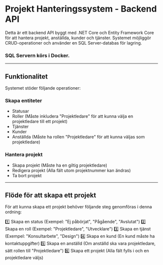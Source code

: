 # Projekt Hanteringssystem - Backend API

Detta är ett backend API byggt med .NET Core och Entity Framework Core för att hantera projekt, anställda, kunder och tjänster. Systemet möjliggör CRUD-operationer och använder en SQL Server-databas för lagring.
### SQL Servern körs i Docker.

-----------------------------------------------------------------

## Funktionalitet
Systemet stöder följande operationer:

### Skapa entiteter
- Statusar
- Roller (Måste inkludera "Projektledare" för att kunna välja en projektledare till ett projekt)
- Tjänster
- Kunder
- Anställda (Måste ha rollen "Projektledare" för att kunna väljas som projektledare)

### Hantera projekt
- Skapa projekt (Måste ha en giltig projektledare)
- Redigera projekt (Alla fält utom projektnummer kan ändras)
- Ta bort projekt

-----------------------------------------------------------------

## Flöde för att skapa ett projekt
För att kunna skapa ett projekt behöver följande steg genomföras i denna ordning:

1️⃣ Skapa en status (Exempel: "Ej påbörjat", "Pågående", "Avslutat")
2️⃣ Skapa en roll (Exempel: "Projektledare", "Utvecklare")
3️⃣ Skapa en tjänst (Exempel: "Konsultarbete", "Design")
4️⃣ Skapa en kund (En kund måste ha kontaktuppgifter)
5️⃣ Skapa en anställd (Om anställd ska vara projektledare, sätt rollen till "Projektledare")
6️⃣ Skapa ett projekt (Alla fält fylls i och en projektledare väljs)